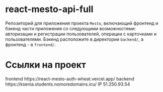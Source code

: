 # react-mesto-api-full
Репозиторий для приложения проекта `Mesto`, включающий фронтенд и бэкенд части приложения со следующими возможностями: авторизации и регистрации пользователей, операции с карточками и пользователями. Бэкенд расположите в директории `backend/`, а фронтенд - в `frontend/`. 
<h1> Ссылки на проект </h1>
frontend
https://react-mesto-auth-wheat.vercel.app/
backend
 https://ksenia.students.nomoredomains.icu/
IP
51.250.93.54
